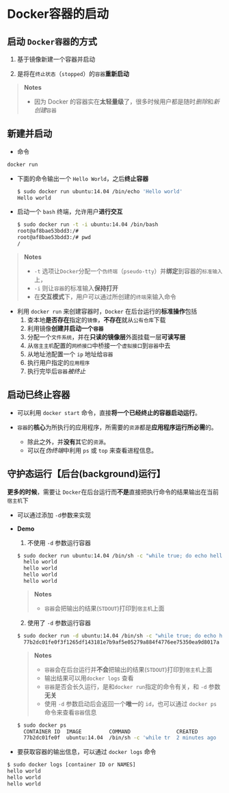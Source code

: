 # Docker容器的启动

## 启动 `Docker容器`的方式
1. 基于镜像新建一个容器并启动

2. 是将在`终止状态`（`stopped`）的`容器`**重新启动**

> **Notes** 
> - 因为 Docker 的容器实在**太轻量级**了，很多时候用户都是随时*删除*和*新创建*`容器`


## 新建并启动

- 命令
```bash
docker run
```

- 下面的命令输出一个 `Hello World`，之后**终止容器**
   ```bash
   $ sudo docker run ubuntu:14.04 /bin/echo 'Hello world'
   Hello world
   ```

- 启动一个 `bash` 终端，允许用户**进行交互**

    ```bash
    $ sudo docker run -t -i ubuntu:14.04 /bin/bash
    root@af8bae53bdd3:/#
    root@af8bae53bdd3:/# pwd
    /
    ```   

> **Notes**
> - `-t` 选项让`Docker`分配一个`伪终端`（`pseudo-tty`）并**绑定**到容器的`标准输入`上， 
> - `-i` 则让`容器`的标准输入**保持打开**
> - 在**交互模式**下，用户可以通过所创建的`终端`来输入命令

- 利用 `docker run` 来创建容器时，`Docker` 在后台运行的**标准操作**包括
   1. 查本地**是否存在**指定的`镜像`，**不存在**就从`公有仓库`下载
   2. 利用镜像**创建并启动一个`容器`**
   3. 分配一个`文件系统`，并在**只读的镜像层**外面挂载一层**可读写层**
   4. 从`宿主主机`配置的`网桥接口`中桥接一个`虚拟接口`到`容器`中去
   5. 从地址池配置一个 `ip` 地址给`容器`
   6. 执行用户指定的`应用程序`
   7. 执行完毕后`容器`*被终止*


## 启动已终止容器

- 可以利用 `docker start` 命令，直接**将一个已经终止的容器启动运行**。

- `容器`的**核心**为所执行的应用程序，所需要的`资源`都是**应用程序运行所必需**的。
   - 除此之外，并**没有**其它的`资源`。
   - 可以在*伪终端*中利用 `ps` 或 `top` 来查看进程信息。


## 守护态运行【后台(background)运行】

**更多的时候**，需要让 `Docker`在后台运行而**不是**直接把执行命令的结果输出在当前`宿主机`下

- 可以通过添加 `-d`参数来实现

- **Demo**
   1. 不使用 `-d` 参数运行容器
   ```bash
   $ sudo docker run ubuntu:14.04 /bin/sh -c "while true; do echo hello world; sleep 1; done"
     hello world
     hello world
     hello world
     hello world
   ```
   > **Notes**
   > - `容器`会把输出的结果(`STDOUT`)打印到`宿主机`上面

  2. 使用了 `-d` 参数运行容器 
   ```bash
   $ sudo docker run -d ubuntu:14.04 /bin/sh -c "while true; do echo hello world; sleep 1; done"
     77b2dc01fe0f3f1265df143181e7b9af5e05279a884f4776ee75350ea9d8017a
   ``` 
   > **Notes**
   > - `容器`会在后台运行并**不会**把输出的结果(`STDOUT`)打印到`宿主机`上面
   > - 输出结果可以用`docker logs` 查看
   > - `容器`是否会长久运行，是和`docker run`指定的命令有关，和 `-d` 参数**无关**
   > - 使用 `-d` 参数启动后会返回一个**唯一**的 `id`，也可以通过 `docker ps` 命令来查看`容器`信息
    
    ```bash
    $ sudo docker ps
      CONTAINER ID  IMAGE         COMMAND               CREATED        STATUS       PORTS NAMES
      77b2dc01fe0f  ubuntu:14.04  /bin/sh -c 'while tr  2 minutes ago  Up 1 minute        agitated_wright
    ```
- 要获取容器的输出信息，可以通过 `docker logs` 命令    

```bash
$ sudo docker logs [container ID or NAMES]
hello world
hello world
hello world
```